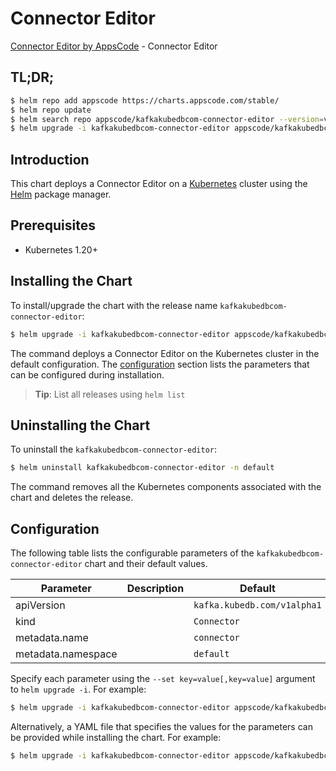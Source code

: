 # Connector Editor

[Connector Editor by AppsCode](https://appscode.com) - Connector Editor

## TL;DR;

```bash
$ helm repo add appscode https://charts.appscode.com/stable/
$ helm repo update
$ helm search repo appscode/kafkakubedbcom-connector-editor --version=v0.24.0
$ helm upgrade -i kafkakubedbcom-connector-editor appscode/kafkakubedbcom-connector-editor -n default --create-namespace --version=v0.24.0
```

## Introduction

This chart deploys a Connector Editor on a [Kubernetes](http://kubernetes.io) cluster using the [Helm](https://helm.sh) package manager.

## Prerequisites

- Kubernetes 1.20+

## Installing the Chart

To install/upgrade the chart with the release name `kafkakubedbcom-connector-editor`:

```bash
$ helm upgrade -i kafkakubedbcom-connector-editor appscode/kafkakubedbcom-connector-editor -n default --create-namespace --version=v0.24.0
```

The command deploys a Connector Editor on the Kubernetes cluster in the default configuration. The [configuration](#configuration) section lists the parameters that can be configured during installation.

> **Tip**: List all releases using `helm list`

## Uninstalling the Chart

To uninstall the `kafkakubedbcom-connector-editor`:

```bash
$ helm uninstall kafkakubedbcom-connector-editor -n default
```

The command removes all the Kubernetes components associated with the chart and deletes the release.

## Configuration

The following table lists the configurable parameters of the `kafkakubedbcom-connector-editor` chart and their default values.

|     Parameter      | Description |                Default                 |
|--------------------|-------------|----------------------------------------|
| apiVersion         |             | <code>kafka.kubedb.com/v1alpha1</code> |
| kind               |             | <code>Connector</code>                 |
| metadata.name      |             | <code>connector</code>                 |
| metadata.namespace |             | <code>default</code>                   |


Specify each parameter using the `--set key=value[,key=value]` argument to `helm upgrade -i`. For example:

```bash
$ helm upgrade -i kafkakubedbcom-connector-editor appscode/kafkakubedbcom-connector-editor -n default --create-namespace --version=v0.24.0 --set apiVersion=kafka.kubedb.com/v1alpha1
```

Alternatively, a YAML file that specifies the values for the parameters can be provided while
installing the chart. For example:

```bash
$ helm upgrade -i kafkakubedbcom-connector-editor appscode/kafkakubedbcom-connector-editor -n default --create-namespace --version=v0.24.0 --values values.yaml
```
